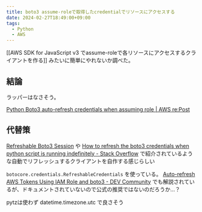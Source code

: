 ```yaml
---
title: boto3 assume-roleで取得したcredentialでリソースにアクセスする
date: 2024-02-27T18:49:00+09:00
tags:
  - Python
  - AWS
---
```


[[AWS SDK for JavaScript v3 でassume-roleで各リソースにアクセスするクライアントを作る]] みたいに簡単にやれないか調べた。

## 結論

ラッパーはなさそう。

[Python Boto3 auto-refresh credentials when assuming role | AWS re:Post](https://repost.aws/questions/QU-tAtxo2uQp-10bHXHccyTg/python-boto3-auto-refresh-credentials-when-assuming-role)

## 代替策

[Refreshable Boto3 Session](https://pritul95.github.io/blogs/boto3/2020/08/01/refreshable-boto3-session/) や [How to refresh the boto3 credentials when python script is running indefinitely - Stack Overflow](https://stackoverflow.com/questions/63724485/how-to-refresh-the-boto3-credentials-when-python-script-is-running-indefinitely) で紹介されているような自動でリフレッシュするクライアントを自作する感じらしい

`botocore.credentials.RefreshableCredentials` を使っている。
[Auto-refresh AWS Tokens Using IAM Role and boto3 - DEV Community](https://dev.to/li_chastina/auto-refresh-aws-tokens-using-iam-role-and-boto3-2cjf) でも解説されているが、ドキュメントされていないので公式の推奨ではないのだろうか…？

pytzは使わず datetime.timezone.utc で良さそう
